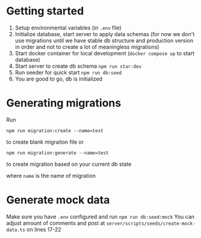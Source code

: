 # Getting started
1. Setup environmental variables (in `.env` file)
1. Initialize database, start server to apply data schemas (for now we don't use migrations until we have stable db structure and production version in order and not to create a lot of meaningless migrations)
1. Start docker container for local development (`docker compose up` to start database)
1. Start server to create db schema `npm run star:dev`
1. Run seeder for quick start `npm run db:seed`
1. You are good to go, db is initialized

# Generating migrations

Run 

```npm run migration:create --name=test```

to create blank migraiton file or

```npm run migration:generate --name=test```

to create migration based on your current db state

where `name` is the name of migration

# Generate mock data
Make sure you have `.env` configured and run `npm run db:seed:mock`
You can adjust amount of comments and post at `server/scripts/seeds/create-mock-data.ts` on lines 17-22
